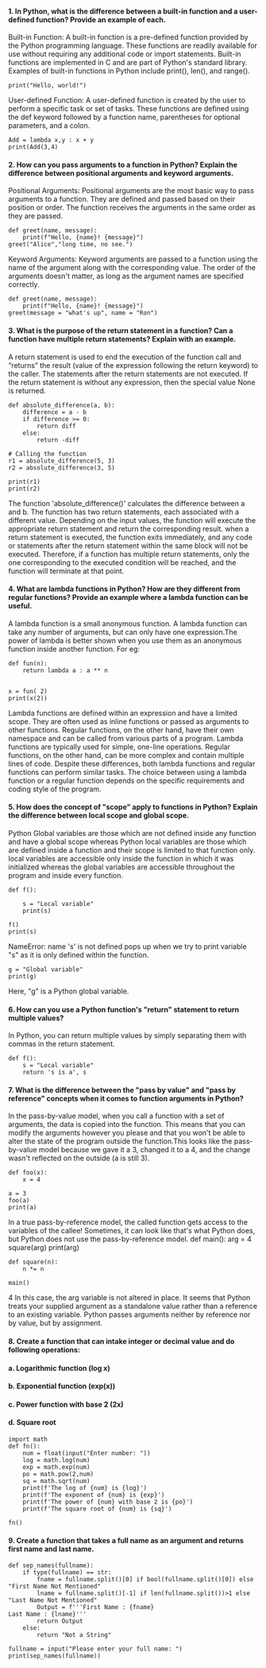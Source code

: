 #### 1. In Python, what is the difference between a built-in function and a user-defined function? Provide an example of each.
Built-in Function:
A built-in function is a pre-defined function provided by the Python programming language. These functions are readily available for use without requiring any additional
code or import statements. Built-in functions are implemented in C and are part of Python's standard library. Examples of built-in functions in Python include print(), len(),
and range().
```
print("Hello, world!")
```
User-defined Function:
A user-defined function is created by the user to perform a specific task or set of tasks. These functions are defined using the def keyword followed by a function name,
parentheses for optional parameters, and a colon. 
```
Add = lambda x,y : x + y
print(Add(3,4)
```
#### 2. How can you pass arguments to a function in Python? Explain the difference between positional arguments and keyword arguments.
Positional Arguments:
Positional arguments are the most basic way to pass arguments to a function. They are defined and passed based on their position or order. The function receives the arguments in
the same order as they are passed.
```
def greet(name, message):
    print(f"Hello, {name}! {message}")
greet("Alice","long time, no see.")
```
Keyword Arguments:
Keyword arguments are passed to a function using the name of the argument along with the corresponding value. The order of the arguments doesn't matter, as long as the
argument names are specified correctly.
```
def greet(name, message):
    print(f"Hello, {name}! {message}")
greet(message = "what's up", name = "Ron")
```
#### 3. What is the purpose of the return statement in a function? Can a function have multiple return statements? Explain with an example.
A return statement is used to end the execution of the function call and “returns” the result (value of the expression following the return keyword) to the caller. The statements
after the return statements are not executed. If the return statement is without any expression, then the special value None is returned.
```
def absolute_difference(a, b):
    difference = a - b
    if difference >= 0:
        return diff
    else:
        return -diff

# Calling the function
r1 = absolute_difference(5, 3)
r2 = absolute_difference(3, 5)

print(r1)  
print(r2) 
```
The function 'absolute_difference()' calculates the difference between a and b. The function has two return statements, each associated with a different value. Depending on the input values,
the function will execute the appropriate return statement and return the corresponding result. when a return statement is executed, the function exits immediately, and any code or statements after the return statement within the same block will not be executed.
Therefore, if a function has multiple return statements, only the one corresponding to the executed condition will be reached, and the function will terminate at that point.
#### 4. What are lambda functions in Python? How are they different from regular functions? Provide an example where a lambda function can be useful.
A lambda function is a small anonymous function. A lambda function can take any number of arguments, but can only have one expression.The power of lambda is better shown when you use them as an anonymous function inside another function. For eg:
```
def fun(n):
    return lambda a : a ** n


x = fun( 2)
print(x(2))
```
Lambda functions are defined within an expression and have a limited scope. They are often used as inline functions or passed as arguments to other functions. Regular functions, on the other hand, have their own namespace and can be called from various parts of a program. Lambda functions are typically used for simple, one-line operations. Regular functions, on the other hand, can be more complex and contain multiple lines of code.
Despite these differences, both lambda functions and regular functions can perform similar tasks. The choice between using a lambda function or a regular function depends on the specific requirements and coding style of the program.
#### 5. How does the concept of "scope" apply to functions in Python? Explain the difference between local scope and global scope.
Python Global variables are those which are not defined inside any function and have a global scope whereas Python local variables are those which are defined inside a function and their scope is limited to that function only. local variables are accessible only inside the function in which it was initialized whereas the global variables are accessible throughout the program and inside every function. 
```
def f():

    s = "Local variable"
    print(s)

f()
print(s)
```
NameError: name 's' is not defined pops up when we try to print variable "s" as it is only defined within the function. 
```
g = "Global variable"
print(g)
```
Here, "g" is a Python global variable.
#### 6. How can you use a Python function's "return" statement to return multiple values?
In Python, you can return multiple values by simply separating them with commas in the return statement.
```
def f():
    s = "Local variable"
    return 's is a', s
```
#### 7. What is the difference between the "pass by value" and "pass by reference" concepts when it comes to function arguments in Python?
In the pass-by-value model, when you call a function with a set of arguments, the data is copied into the function. This means that you can modify the arguments however you please and that you won't be able to alter the state of the program outside the function.This looks like the pass-by-value model because we gave it a 3, changed it to a 4, and the change wasn't reflected on the outside (a is still 3).
```
def foo(x):
    x = 4

a = 3
foo(a)
print(a)
```
In a true pass-by-reference model, the called function gets access to the variables of the callee! Sometimes, it can look like that's what Python does, but Python does not use the pass-by-reference model.
def main():
        arg = 4
        square(arg)
        print(arg)
   
    def square(n):
        n *= n

    main()
4
In this case, the arg variable is not altered in place. It seems that Python treats your supplied argument as a standalone value rather than a reference to an existing variable.
Python passes arguments neither by reference nor by value, but by assignment. 
#### 8. Create a function that can intake integer or decimal value and do following operations:
#### a. Logarithmic function (log x)
#### b. Exponential function (exp(x))
#### c. Power function with base 2 (2x)
#### d. Square root
```
import math
def fn():
    num = float(input("Enter number: "))
    log = math.log(num)
    exp = math.exp(num)
    po = math.pow(2,num)
    sq = math.sqrt(num)
    print(f'The log of {num} is {log}')
    print(f'The exponent of {num} is {exp}')
    print(f'The power of {num} with base 2 is {po}')
    print(f'The square root of {num} is {sq}')

fn()
```
#### 9. Create a function that takes a full name as an argument and returns first name and last name.
```
def sep_names(fullname):
    if type(fullname) == str:
        fname = fullname.split()[0] if bool(fullname.split()[0]) else "First Name Not Mentioned"
        lname = fullname.split()[-1] if len(fullname.split())>1 else "Last Name Not Mentioned"
        Output = f'''First Name : {fname}
Last Name : {lname}'''
        return Output
    else:
        return "Not a String"

fullname = input("Please enter your full name: ")
print(sep_names(fullname))   
```
